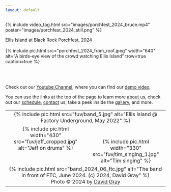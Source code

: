```yaml
---
layout: default
---
```


{% include video_tag.html src="images/porchfest_2024_bruce.mp4" poster="images/porchfest_2024_still.png" %}
<div class="center">
Ellis Island at Black Rock Porchfest, 2024
</div>

<br/>

<table width="100%">
{% include pic.html src="porchfest_2024_from_roof.jpeg" width="640"
     alt="A birds-eye view of the crowd watching Ellis Island"
     trow=true caption=true %}
</table>

<br/>

Check out our [Youtube
Channel](https://www.youtube.com/@ellisislandfairfieldct), where you can
find our [demo video](https://www.youtube.com/embed/MN8Sgid2x30).

You can use the links at the top of the page to learn more [about us](/about.html),
check out our [schedule](/schedule.html), [contact](/contact.html) us, take a peek inside
the [gallery](/gallery.html), and more.

<table>
  <tr style="vertical-align: top;">
    <td colspan="2" width="100%" style="align: top; text-align: center;">
      {% include pic.html src="fuv/band_5.jpg" alt="Ellis Island @ Factory Underground, May 2022" %}
    </td>
  </tr>
  <tr style="vertical-align: top;">
    <td with="50%" style="align: center; text-align: center;">
      {% include pic.html width="430" src="fuv/jeff_cropped.jpg" alt="Jeff on drums" %}
    </td>
    <td with="50%" style="align: center; text-align: center;">
      <br/><br/>
      {% include pic.html width="330" src="fuv/tim_singing_1.jpg" alt="Tim singing" %}
    </td>
  </tr>
  <tr style="vertical-align: top;">
    <td colspan="2" width="100%" style="align: top; text-align: center;">
      {% include pic.html src="band_2024_06_ftc.jpg"
                 alt="The band in front of FTC, June 2024. (c) 2024, David Gray" %}
      <br/>
      Photo &copy; 2024 by <a href="https://www.graypeakimages.com/">David Gray</a>
    </td>
  </tr>
</table>
<script>insert_random_index_image();</script>
